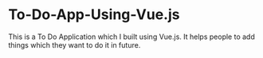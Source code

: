 # To-Do-App-Using-Vue.js
This is a To Do Application which I built using Vue.js. It helps people to add things which they want to do it in future.
